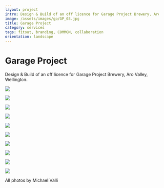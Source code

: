 ```yaml
---
layout: project
intro: Design & Build of an off licence for Garage Project Brewery, Aro Valley, Wellington. 
image: /assets/images/gp/GP_03.jpg
title: Garage Project
category: services
tags: fitout, branding, COMMON, collaboration
orientation: landscape
---
```


# Garage Project

Design & Build of an off licence for Garage Project Brewery, Aro Valley, Wellington. 

![](/assets/images/gp/GP_03.jpg)

![](/assets/images/gp/GP01.jpg)

![](/assets/images/gp/GP_02.jpg)

![](/assets/images/gp/GP_04.jpg)

![](/assets/images/gp/GP_05.jpg)

![](/assets/images/gp/GP_06.jpg)

![](/assets/images/gp/GP_07.jpg)

![](/assets/images/gp/GP_10.jpg)

![](/assets/images/gp/GP_16.jpg)

![](/assets/images/gp/GP_20.jpg)

All photos by Michael Valli